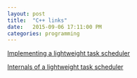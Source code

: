 ```yaml
---
layout: post
title:  "C++ links"
date:   2015-09-06 17:11:00 PM
categories: programming
---
```


[Implementing a lightweight task scheduler](http://www.enkisoftware.com/devlogpost-20150822-1-Implementing_a_lightweight_task_scheduler.html)

[Internals of a lightweight task scheduler](http://www.enkisoftware.com/devlogpost-20150905-1-Internals_of_a_lightweight_task_scheduler.html)
